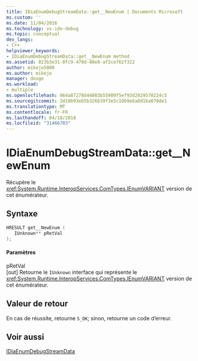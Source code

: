 ```yaml
---
title: IDiaEnumDebugStreamData::get__NewEnum | Documents Microsoft
ms.custom: ''
ms.date: 11/04/2016
ms.technology: vs-ide-debug
ms.topic: conceptual
dev_langs:
- C++
helpviewer_keywords:
- IDiaEnumDebugStreamData::get__NewEnum method
ms.assetid: 023b3e31-0fc9-478d-88e8-af2ce762f322
author: mikejo5000
ms.author: mikejo
manager: douge
ms.workload:
- multiple
ms.openlocfilehash: 064a87278d44803b55909f5ef93d2029570224c5
ms.sourcegitcommit: 3d10b93eb5b326639f3e5c19b9e6a8d1ba078de1
ms.translationtype: MT
ms.contentlocale: fr-FR
ms.lasthandoff: 04/18/2018
ms.locfileid: "31466703"
---
```

# <a name="idiaenumdebugstreamdatagetnewenum"></a>IDiaEnumDebugStreamData::get__NewEnum
Récupère le <xref:System.Runtime.InteropServices.ComTypes.IEnumVARIANT> version de cet énumérateur.  
  
## <a name="syntax"></a>Syntaxe  
  
```C++  
HRESULT get__NewEnum (   
   IUnknown** pRetVal  
);  
```  
  
#### <a name="parameters"></a>Paramètres  
 pRetVal  
 [out] Retourne le `IUnknown` interface qui représente le <xref:System.Runtime.InteropServices.ComTypes.IEnumVARIANT> version de cet énumérateur.  
  
## <a name="return-value"></a>Valeur de retour  
 En cas de réussite, retourne `S_OK`; sinon, retourne un code d’erreur.  
  
## <a name="see-also"></a>Voir aussi  
 [IDiaEnumDebugStreamData](../../debugger/debug-interface-access/idiaenumdebugstreamdata.md)